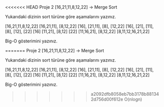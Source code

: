 <<<<<<< HEAD
Proje 2
[16,21,11,8,12,22] -> Merge Sort

Yukarıdaki dizinin sort türüne göre aşamalarını yazınız.

[16,21,11,8,12,22]
[16,21,11], [8,12,22]
[16], [21,11], [8], [12,22]
[16], [21], [11], [8], [12], [22]
[16] [11,21], [8,12] [22]
[11,16,21], [8,12,22]
[8,11,12,16,21,22]

Big-O gösterimini yazınız.

=======
Proje 2
[16,21,11,8,12,22] -> Merge Sort

Yukarıdaki dizinin sort türüne göre aşamalarını yazınız.

[16,21,11,8,12,22]
[16,21,11], [8,12,22]
[16], [21,11], [8], [12,22]
[16], [21], [11], [8], [12], [22]
[16] [11,21], [8,12] [22]
[11,16,21], [8,12,22]
[8,11,12,16,21,22]

Big-O gösterimini yazınız.

>>>>>>> a2092dfb8058eb7bb3178b881342d756d00f612e
O(nlogn)